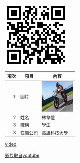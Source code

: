 <img src="qr code.png" width="200" height="200">

| 項次 | 項目 | 內容 |
|----:|------|------|
|1 | 圖片 | <img src="899.jpg" width="100" Height="100" />|
|2 | 姓名 | 林韋愷 |
|3 | 職稱 | 學生 |
|3 | 任職公司 | 高雄科技大學 |


<a href="https://www.youtube.com/watch?v=ldX9YeFKWIw">video</a><br>
<a href="https://www.youtube.com/watch?v=ldX9YeFKWIw">
<br>影片取自youtube

<br><br><br>
